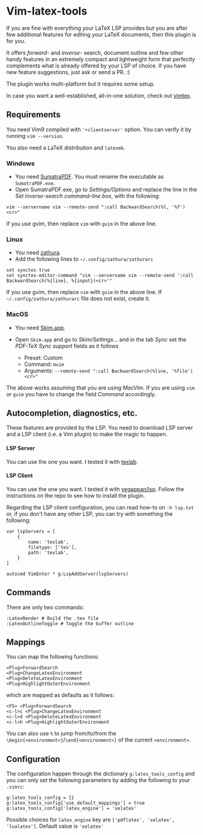 # Vim-latex-tools

If you are fine with everything your LaTeX LSP provides but you are after
few additional features for editing your LaTeX documents, then this plugin is
for you.

It offers _forward-_ and _inverse-_ search, document outline and few other handy
features in an extremely compact and lightweight form that perfectly
complements what is already offered by your LSP of choice. If you have new
feature suggestions, just ask or send a PR. :)

The plugin works multi-platform but it requires some setup.

In case you want a well-established, all-in-one solution, check out
[vimtex](https://github.com/lervag/vimtex).

## Requirements

You need Vim9 compiled with `'+clientserver'` option. You can verify it by
running `vim --version`.

You also need a LaTeX distribution and `latexmk`.

### Windows

- You need [SumatraPDF](https://www.sumatrapdfreader.org/free-pdf-reader). You
  must rename the executable as `SumatraPDF.exe`.
- Open SumatraPDF.exe, go to _Settings/Options_ and replace the line in the
  _Set inverse-search command-line box_, with the following:

```
vim --servername vim --remote-send ":call BackwardSearch(%l, '%f')<cr>"
```

If you use gvim, then replace `vim` with `gvim` in the above line.

### Linux

- You need [zathura](https://www.sumatrapdfreader.org/free-pdf-reader).
- Add the following lines to `~/.config/zathura/zathurarc`

```
set synctex true
set synctex-editor-command "vim --servername vim --remote-send ':call BackwardSearch(%{line}, %{input})<cr>'"
```

If you use gvim, then replace `vim` with `gvim` in the above line. If
`~/.config/zathura/zathurarc` file does not exist, create it.

### MacOS

- You need [Skim.app](https://github.com/yegappan/lsp).
- Open `Skim.app` and go to _Skim/Settings..._ and in the tab _Sync_ set the
  _PDF-TeX Sync support_ fields as it follows

     - Preset: Custom
     - Command: `mvim`
     - Arguments: `--remote-send ":call BackwardSearch(%line, '%file')<cr>"`

The above works assuming that you are using _MacVim_. If you are using `vim`
or `gvim` you have to change the field _Command_ accordingly.

## Autocompletion, diagnostics, etc.

These features are provided by the LSP. You need to download LSP server and a
LSP client (i.e. a Vim plugin) to make the magic to happen.

#### LSP Server

You can use the one you want. I tested it with
[texlab](https://github.com/latex-lsp/texlab).

#### LSP Client

You can use the one you want. I tested it with
[yegappan/lsp](https://github.com/yegappan/lsp). Follow the instructions on
the repo to see how to install the plugin.

Regarding the LSP client configuration, you can read how-to on `:h lsp.txt`
or, if you don't have any other LSP, you can try with something the following:

```
var lspServers = [
    {
        name: 'texlab',
        filetype: ['tex'],
        path: 'texlab',
    }
]

autocmd VimEnter * g:LspAddServer(lspServers)
```

## Commands

There are only two commands:

```
:LatexRender # Build the .tex file
:LatexOutlineToggle # Toggle the buffer outline
```

## Mappings

You can map the following functions:

```
<Plug>ForwardSearch
<Plug>ChangeLatexEnvironment
<Plug>DeleteLatexEnvironment
<Plug>HighlightOuterEnvironment
```

which are mapped as defaults as it follows:

```
<F5> <Plug>ForwardSearch
<c-l>c <Plug>ChangeLatexEnvironment
<c-l>d <Plug>DeleteLatexEnvironment
<c-l>h <Plug>HighlightOuterEnvironment
```

You can also use `%` to jump from/to/from the
`\begin{<environment>}`/`\end{<environment>}` of the current `<environment>`.

## Configuration

The configuration happen through the dictionary `g:latex_tools_config` and you
can only set the following parameters by adding the following to your
`.vimrc`:

```
g:latex_tools_config = {}
g:latex_tools_config['use_default_mappings'] = true
g:latex_tools_config['latex_engine'] = 'xelatex'
```

Possible choices for `latex_engine` key are
`['pdflatex', 'xelatex', 'lualatex']`. Default value is `'xelatex'`
